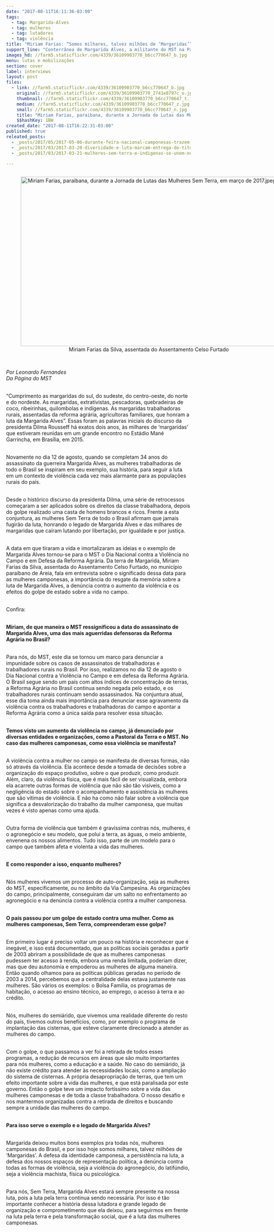 ```yaml
---
date: "2017-08-11T16:11:36-03:00"
tags:
  - tag: Margarida-Alves
  - tag: mulheres
  - tag: lutadores
  - tag: violência
title: "Miriam Farias: “Somos milhares, talvez milhões de ‘Margaridas’”\n"
support_line: "Conterrânea de Margarida Alves, a militante do MST na Paraíba fala sobre o Dia Nacional contra a Violência no Campo e em Defesa da Reforma Agrária"
images_hd: //farm5.staticflickr.com/4339/36109903770_b6cc770647_b.jpg
menu: lutas e mobilizações
section: cover
label: interviews
layout: post
files:
  - link: //farm5.staticflickr.com/4339/36109903770_b6cc770647_b.jpg
    original: //farm5.staticflickr.com/4339/36109903770_2741e8797c_o.jpg
    thumbnail: //farm5.staticflickr.com/4339/36109903770_b6cc770647_t.jpg
    medium: //farm5.staticflickr.com/4339/36109903770_b6cc770647_z.jpg
    small: //farm5.staticflickr.com/4339/36109903770_b6cc770647_n.jpg
    title: "Miriam Farias, paraibana, durante a Jornada de Lutas das Mulheres Sem Terra, em março de 2017.jpeg"
    $$hashKey: 1BW
created_date: "2017-08-11T16:22:31-03:00"
published: true
releated_posts:
  - _posts/2017/05/2017-05-06-durante-feira-nacional-camponesas-trazem-a-producao-e-resistencia-agroecologica.md
  - _posts/2017/03/2017-03-20-diversidade-e-luta-marcam-entrega-do-titulo-de-cidada-baiana-a-eliana-rolemberg.md
  - _posts/2017/03/2017-03-21-mulheres-sem-terra-e-indigenas-se-unem-no-mato-grosso-do-sul-contra-a-violencia.md

---
```

<div style="text-align:center">
<figure class="image" style="display:inline-block"><img alt="Miriam Farias, paraibana, durante a Jornada de Lutas das Mulheres Sem Terra, em março de 2017.jpeg" height="463" src="//farm5.staticflickr.com/4339/36109903770_b6cc770647_b.jpg" width="700" />
<figcaption>Miriam Farias da Silva, assentada do Assentamento Celso Furtado</figcaption>
</figure>
</div>

<p><br />
<em>Por Leonardo Fernandes<br />
Da P&aacute;gina do MST</em></p>

<p><br />
&ldquo;Cumprimento as margaridas do sul, do sudeste, do centro-oeste, do norte e do nordeste. As margaridas, extrativistas, pescadoras, quebradeiras de coco, ribeirinhas, quilombolas e ind&iacute;genas. As margaridas trabalhadoras rurais, assentadas da reforma agr&aacute;ria, agricultoras familiares, que honram a luta da Margarida Alves&rdquo;. Essas foram as palavras iniciais do discurso da presidenta Dilma Rousseff h&aacute; exatos dois anos, &agrave;s milhares de &lsquo;margaridas&rsquo; que estiveram reunidas em um grande encontro no Est&aacute;dio Man&eacute; Garrincha, em Bras&iacute;lia, em 2015.</p>

<p><br />
Novamente no dia 12 de agosto, quando se completam 34 anos do assassinato da guerreira Margarida Alves, as mulheres trabalhadoras de todo o Brasil se inspiram em seu exemplo, sua hist&oacute;ria, para seguir a luta em um contexto de viol&ecirc;ncia cada vez mais alarmante para as popula&ccedil;&otilde;es rurais do pa&iacute;s.</p>

<p><br />
Desde o hist&oacute;rico discurso da presidenta Dilma, uma s&eacute;rie de retrocessos come&ccedil;aram a ser aplicados sobre os direitos da classe trabalhadora, depois do golpe realizado uma casta de homens brancos e ricos. Frente a esta conjuntura, as mulheres Sem Terra de todo o Brasil afirmam que jamais fugir&atilde;o da luta, honrando o legado de Margarida Alves e das milhares de margaridas que ca&iacute;ram lutando por liberta&ccedil;&atilde;o, por igualdade e por justi&ccedil;a.</p>

<p><br />
A data em que tiraram a vida e imortalizaram as ideias e o exemplo de Margarida Alves tornou-se para o MST o Dia Nacional contra a Viol&ecirc;ncia no Campo e em Defesa da Reforma Agr&aacute;ria. Da terra de Margarida, Miriam Farias da Silva, assentada do Assentamento Celso Furtado, no munic&iacute;pio paraibano de Areia, fala em entrevista sobre o significado dessa data para as mulheres camponesas, a import&acirc;ncia do resgate da mem&oacute;ria sobre a luta de Margarida Alves, a den&uacute;ncia contra o aumento da viol&ecirc;ncia e os efeitos do golpe de estado sobre a vida no campo.</p>

<p><br />
Confira:</p>

<p><br />
<strong>Miriam, de que maneira o MST ressignificou a data do assassinato de Margarida Alves, uma das mais aguerridas defensoras da Reforma Agr&aacute;ria no Brasil?</strong></p>

<p><br />
Para n&oacute;s, do MST, este dia se tornou um marco para denunciar a impunidade sobre os casos de assassinatos de trabalhadoras e trabalhadores rurais no Brasil. Por isso, realizamos no dia 12 de agosto o Dia Nacional contra a Viol&ecirc;ncia no Campo e em defesa da Reforma Agr&aacute;ria. O Brasil segue sendo um pa&iacute;s com altos &iacute;ndices de concentra&ccedil;&atilde;o de terras, a Reforma Agr&aacute;ria no Brasil continua sendo negada pelo estado, e os trabalhadores rurais continuam sendo assassinados. Na conjuntura atual, esse dia toma ainda mais import&acirc;ncia para denunciar esse agravamento da viol&ecirc;ncia contra os trabalhadores e trabalhadoras do campo e apontar a Reforma Agr&aacute;ria como a &uacute;nica sa&iacute;da para resolver essa situa&ccedil;&atilde;o.</p>

<p><br />
<strong>Temos visto um aumento da viol&ecirc;ncia no campo, j&aacute; denunciado por diversas entidades e organiza&ccedil;&otilde;es, como a Pastoral da Terra e o MST. No caso das mulheres camponesas, como essa viol&ecirc;ncia se manifesta?</strong></p>

<p><br />
A viol&ecirc;ncia contra a mulher no campo se manifesta de diversas formas, n&atilde;o s&oacute; atrav&eacute;s da viol&ecirc;ncia. Ela acontece desde a tomada de decis&otilde;es sobre a organiza&ccedil;&atilde;o do espa&ccedil;o produtivo, sobre o que produzir, como produzir. Al&eacute;m, claro, da viol&ecirc;ncia f&iacute;sica, que &eacute; mais f&aacute;cil de ser visualizada, embora ela acarrete outras formas de viol&ecirc;ncia que n&atilde;o s&atilde;o t&atilde;o vis&iacute;veis, como a neglig&ecirc;ncia do estado sobre o acompanhamento e assist&ecirc;ncia &agrave;s mulheres que s&atilde;o v&iacute;timas de viol&ecirc;ncia. E n&atilde;o ha como n&atilde;o falar sobre a viol&ecirc;ncia que significa a desvaloriza&ccedil;&atilde;o do trabalho da mulher camponesa, que muitas vezes &eacute; visto apenas como uma ajuda.</p>

<p><br />
Outra forma de viol&ecirc;ncia que tamb&eacute;m &eacute; grav&iacute;ssima contras n&oacute;s, mulheres, &eacute; o agroneg&oacute;cio e seu modelo, que polui a terra, as &aacute;guas, o meio ambiente, envenena os nossos alimentos. Tudo isso, parte de um modelo para o campo que tamb&eacute;m afeta e violenta a vida das mulheres.</p>

<p><br />
<strong>E como responder a isso, enquanto mulheres?</strong></p>

<p><br />
N&oacute;s mulheres vivemos um processo de auto-organiza&ccedil;&atilde;o, seja as mulheres do MST, especificamente, ou no &acirc;mbito da Via Campesina. As organiza&ccedil;&otilde;es do campo, principalmente, conseguiram dar um salto no enfrentamento ao agroneg&oacute;cio e na den&uacute;ncia contra a viol&ecirc;ncia contra a mulher camponesa.</p>

<p><br />
<strong>O pa&iacute;s passou por um golpe de estado contra uma mulher. Como as mulheres camponesas, Sem Terra, compreenderam esse golpe?</strong></p>

<p><br />
Em primeiro lugar &eacute; preciso voltar um pouco na hist&oacute;ria e reconhecer que &eacute; ineg&aacute;vel, e isso est&aacute; documentado, que as pol&iacute;ticas sociais geradas a partir de 2003 abriram a possibilidade de que as mulheres camponesas pudessem ter acesso &agrave; renda, embora uma renda limitada, poderiam dizer, mas que deu autonomia e empoderou as mulheres de alguma maneira. Ent&atilde;o quando olhamos para as pol&iacute;ticas p&uacute;blicas geradas no per&iacute;odo de 2003 a 2014, percebemos que a centralidade delas estava justamente nas mulheres. S&atilde;o v&aacute;rios os exemplos: o Bolsa Fam&iacute;lia, os programas de habita&ccedil;&atilde;o, o acesso ao ensino t&eacute;cnico, ao emprego, o acesso &agrave; terra e ao cr&eacute;dito.</p>

<p><br />
N&oacute;s, mulheres do semi&aacute;rido, que vivemos uma realidade diferente do resto do pa&iacute;s, tivemos outros benef&iacute;cios, como, por exemplo o programa de implanta&ccedil;&atilde;o das cisternas, que esteve claramente direcionado a atender as mulheres do campo.</p>

<p><br />
Com o golpe, o que passamos a ver foi a retirada de todos esses programas, a redu&ccedil;&atilde;o de recursos em &aacute;reas que s&atilde;o muito importantes para n&oacute;s mulheres, como a educa&ccedil;&atilde;o e a sa&uacute;de. No caso do semi&aacute;rido, j&aacute; n&atilde;o existe cr&eacute;dito para atender &agrave;s necessidades locais, como a amplia&ccedil;&atilde;o do sistema de cisternas. A pr&oacute;pria desapropria&ccedil;&atilde;o de terras, que tem um efeito importante sobre a vida das mulheres, e que est&aacute; paralisada por este governo. Ent&atilde;o o golpe teve um impacto fort&iacute;ssimo sobre a vida das mulheres camponesas e de toda a classe trabalhadora. O nosso desafio e nos mantermos organizadas contra a retirada de direitos e buscando sempre a unidade das mulheres do campo.</p>

<p><br />
<strong>Para isso serve o exemplo e o legado de Margarida Alves?</strong></p>

<p><br />
Margarida deixou muitos bons exemplos pra todas n&oacute;s, mulheres camponesas do Brasil, e por isso hoje somos milhares, talvez milh&otilde;es de &lsquo;Margaridas&rsquo;. A defesa da identidade camponesa, a persist&ecirc;ncia na luta, a defesa dos nossos espa&ccedil;os de representa&ccedil;&atilde;o pol&iacute;tica, a den&uacute;ncia contra todas as formas de viol&ecirc;ncia, seja a viol&ecirc;ncia do agroneg&oacute;cio, do latif&uacute;ndio, seja a viol&ecirc;ncia machista, f&iacute;sica ou psicol&oacute;gica.</p>

<p><br />
Para n&oacute;s, Sem Terra, Margarida Alves estar&aacute; sempre presente na nossa luta, pois a luta pela terra continua sendo necess&aacute;ria. Por isso &eacute; t&atilde;o importante conhecer a hist&oacute;ria dessa lutadora e grande legado de organiza&ccedil;&atilde;o e comprometimento que ela deixou, para seguirmos em frente na luta pela terra e pela transforma&ccedil;&atilde;o social, que &eacute; a luta das mulheres camponesas.</p>
